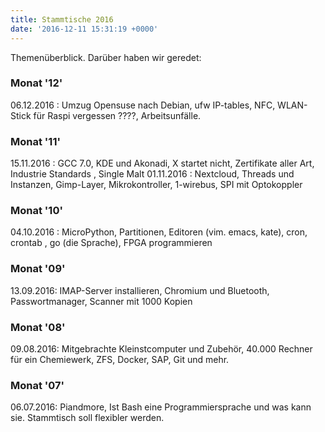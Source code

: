 ```yaml
---
title: Stammtische 2016
date: '2016-12-11 15:31:19 +0000'
---
```


Themenüberblick. Darüber haben wir geredet:

<!-- truncate -->

### Monat '12'
06.12.2016 : Umzug Opensuse nach Debian, ufw IP-tables, NFC, WLAN-Stick für Raspi vergessen ????, Arbeitsunfälle.

### Monat '11'
15.11.2016 : GCC 7.0, KDE und Akonadi, X startet nicht, Zertifikate aller Art, Industrie Standards , Single Malt
01.11.2016 : Nextcloud, Threads und Instanzen, Gimp-Layer, Mikrokontroller, 1-wirebus, SPI mit Optokoppler

### Monat '10'
04.10.2016 : MicroPython, Partitionen, Editoren (vim. emacs, kate), cron, crontab , go (die Sprache), FPGA programmieren

### Monat '09'
13.09.2016: IMAP-Server installieren, Chromium und Bluetooth, Passwortmanager, Scanner mit 1000 Kopien

### Monat '08'
09.08.2016: Mitgebrachte Kleinstcomputer und Zubehör, 40.000 Rechner für ein Chemiewerk, ZFS, Docker, SAP, Git und mehr.

### Monat '07'
06.07.2016: Piandmore, Ist Bash eine Programmiersprache und was kann sie. Stammtisch soll flexibler werden.
